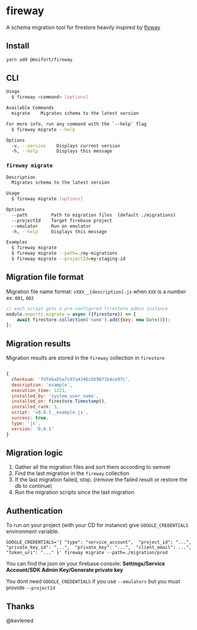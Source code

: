 # fireway
A schema migration tool for firestore heavily inspired by [flyway](https://flywaydb.org/)

## Install

```bash
yarn add @moifort/fireway
```

## CLI

```bash
Usage
  $ fireway <command> [options]

Available Commands
  migrate    Migrates schema to the latest version

For more info, run any command with the `--help` flag
  $ fireway migrate --help

Options
  -v, --version    Displays current version
  -h, --help       Displays this message
```

### `fireway migrate`
```bash
Description
  Migrates schema to the latest version

Usage
  $ fireway migrate [options]

Options
  --path         Path to migration files  (default ./migrations)
  --projectId    Target firebase project
  --emulator     Run on emulator
  -h, --help     Displays this message

Examples
  $ fireway migrate
  $ fireway migrate --path=./my-migrations
  $ fireway migrate --projectId=my-staging-id
```

## Migration file format

Migration file name format: `vXXX__[description].js` when `XXX` is a number ex: `001`, `002`

```js
// each script gets a pre-configured firestore admin instance
module.exports.migrate = async ({firestore}) => {
    await firestore.collection('name').add({key: new Date()});
};
```

## Migration results

Migration results are stored in the `fireway` collection in `firestore`

```js

{
  checksum: 'fdfe6a55a7c97a4346cb59871b4ce97c',
  description: 'example',
  execution_time: 1221,
  installed_by: 'system_user_name',
  installed_on: firestore.Timestamp(),
  installed_rank: 3,
  script: 'v0.0.1__example.js',
  success: true,
  type: 'js',
  version: '0.0.1'
}
```

## Migration logic

1. Gather all the migration files and sort them according to semver
2. Find the last migration in the `fireway` collection
3. If the last migration failed, stop. (remove the failed result or restore the db to continue)
4. Run the migration scripts since the last migration

## Authentication

To run on your project (with your CD for instance) give `GOOGLE_CREDENTIALS` environment variable. 

`GOOGLE_CREDENTIALS='{ "type": "service_account",  "project_id": "...",  "private_key_id": "...",  "private_key": "...",  "client_email": ...",  "token_uri": "..." }' fireway migrate --path=./migration/prod`

You can find the json on your firebase console: **Settings/Service Account/SDK Admin Key/Generate private key**

You dont need `GOOGLE_CREDENTIALS` if you use `--emulators` but you must provide `--projectId`

## Thanks

@kevlened
